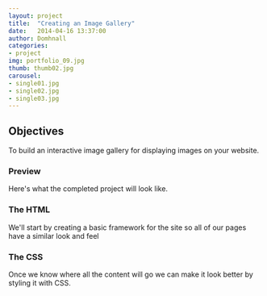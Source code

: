 ```yaml
---
layout: project
title:  "Creating an Image Gallery"
date:   2014-04-16 13:37:00
author: Domhnall
categories:
- project
img: portfolio_09.jpg
thumb: thumb02.jpg
carousel:
- single01.jpg
- single02.jpg
- single03.jpg
---
```


## Objectives
To build an interactive image gallery for displaying images on your website.

### Preview
Here's what the completed project will look like.


### The HTML
We'll start by creating a basic framework for the site so all of our pages have a similar look and feel

### The CSS
Once we know where all the content will go we can make it look better by styling it with CSS.